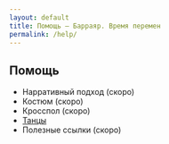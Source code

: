 ```yaml
---
layout: default
title: Помощь — Барраяр. Время перемен
permalink: /help/
---
```


## Помощь

- Нарративный подход (скоро)
- Костюм (скоро)
- Кросспол (скоро)
- [Танцы](/help/dance/)
- Полезные ссылки (скоро)
